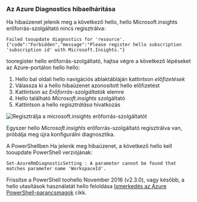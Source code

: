 ### <a name="troubleshoot-azure-diagnostics"></a>Az Azure Diagnostics hibaelhárítása

Ha hibaüzenet jelenik meg a következő hello, hello Microsoft.insights erőforrás-szolgáltató nincs regisztrálva:

`Failed tooupdate diagnostics for 'resource'. {"code":"Forbidden","message":"Please register hello subscription 'subscription id' with Microsoft.Insights."}`

tooregister hello erőforrás-szolgáltató, hajtsa végre a következő lépéseket az Azure-portálon hello hello:

1.  Hello bal oldali hello navigációs ablaktábláján kattintson *előfizetések*
2.  Válassza ki a hello hibaüzenet azonosított hello előfizetést
3.  Kattintson az *Erőforrás-szolgáltatók* elemre
4.  Hello található *Microsoft.insights* szolgáltató
5.  Kattintson a hello *regisztrálása* hivatkozás

![Regisztrálja a microsoft.insights erőforrás-szolgáltatót](./media/log-analytics-troubleshoot-azure-diagnostics/log-analytics-register-microsoft-diagnostics-resource-provider.png)

Egyszer hello *Microsoft.insights* erőforrás-szolgáltató regisztrálva van, próbálja meg újra konfigurálni diagnosztika.


A PowerShellben Ha jelenik meg hibaüzenet, a következő hello kell tooupdate PowerShell verziójának:

`Set-AzureRmDiagnosticSetting : A parameter cannot be found that matches parameter name 'WorkspaceId'.`

Frissítse a PowerShell toohello November 2016 (v2.3.0), vagy később, a hello utasítások használatát hello feloldása [Ismerkedés az Azure PowerShell-parancsmagok](https://docs.microsoft.com/powershell/azureps-cmdlets-docs/) cikk.

